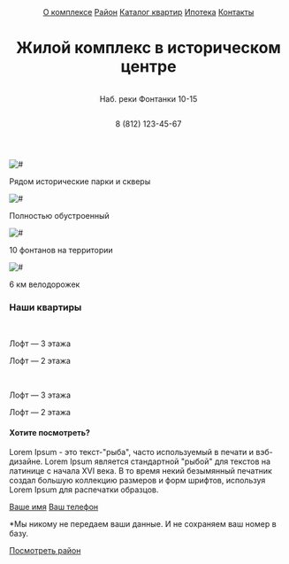 <!DOCTYPE html>
<html lang="en">
<head>
    <meta charset="UTF-8">
    <meta name="viewport" content="width=device-width, initial-scale=1.0">
    <title>Document</title>
    <link rel="stylesheet" href="/index.css">
</head>
<body>
    <header class="hero">
        <div class="container">
            <div class="hero__block">
                <nav class="content-nav">
                    <div class="logo">
                        <img src="/img/first-screen__logo 1.png" alt="">
                    </div>
                    <div class="category">
                        <a href="#">О комплексе</a>
                        <a href="#">Район</a>
                        <a href="#">Каталог квартир</a>
                        <a href="#">Ипотека</a>
                        <a href="#">Контакты</a>
                    </div>
                </nav>
                <div class="hero__content">
                    <h1 class="hero__title" >Жилой комплекс 
                        в историческом центре</h1>
                        <img src="/img/mouse (1).png" alt="" class="hero__mouse">
                        <div class="hero__bottom">
                            <div class="hero__right">
                                <img src="/img/placeholder (1).png" alt="">
                                <p>Наб. реки Фонтанки 10-15</p>
                            </div>
                            <div class="hero__left">
                                <img src="/img/phone-call (1).png" alt="">
                                <p>8 (812) 123-45-67</p>
                            </div>
                        </div>
                </div>
            </div>
        </div>
    </header>
    <section class="info">
        <div class="container">
            <div class="info__content">
                <div class="info__block">
                    <img src="/img/bench.png" alt="#">
                    <p>
                        Рядом исторические
                        парки и скверы
                    </p>
                </div>
                <div class="info__block">
                    <img src="/img/building.png" alt="#">
                    <p>
                        Полностью
                        обустроенный
                    </p>
                </div>
                <div class="info__block">
                    <img src="/img/fountain.png" alt="#">
                    <p>
                        10 фонтанов
                        на территории
                    </p>
                </div>
                <div class="info__block">
                    <img src="/img/bicycle.png" alt="#">
                    <p>
                        6 км
                        велодорожек
                    </p>
                </div>
            </div>
        </div>
    </section>
    <section class="img-flats">
        <div class="container">
            <h3>Наши квартиры</h3>
            <div class="flats">
                <div class="flat-one">
                    <img src="/img/Rectangle.png" alt="">
                    <img src="/img/Rectangle.png" alt="">
                </div>
                <div class="flat-text-one">
                    <p class="one" >Лофт — 3 этажа</p>
                    <p>Лофт — 2 этажа</p>
                </div>
                <div class="flat-two">
                    <img src="/img/Rectangle.png" alt="">
                    <img src="/img/Rectangle.png" alt="">
                </div>
                <div class="flat-text-two">
                    <p class="one" >Лофт — 3 этажа</p>
                    <p>Лофт — 2 этажа</p>
                </div>
            </div>
        </div>
    </section>
    <section class="region">
        <div class="container">
            <div class="fon-region">
                <div class="one-region">
                    <h4>Хотите посмотреть?</h4>
                    <p>Lorem Ipsum - это текст-"рыба", часто используемый в печати и вэб-дизайне. Lorem Ipsum является стандартной "рыбой" для текстов на латинице с начала XVI века. В то время некий безымянный печатник создал большую коллекцию размеров и форм шрифтов, используя Lorem Ipsum для распечатки образцов. </p>
                </div>
                <div class="two-region">
                    <div class="one-two-region">
                        <a href="#">Ваше имя</a>
                        <a href="#">Ваш телефон</a>
                    </div>
                    <div class="two-two-block">
                        <p>*Мы никому не передаем ваши данные. 
                            И не сохраняем ваш номер в базу.</p>
                            <a href="#">Посмотреть район</a>
                    </div>
                </div>
            </div>
        </div>
    </section>
</body>
</html>
